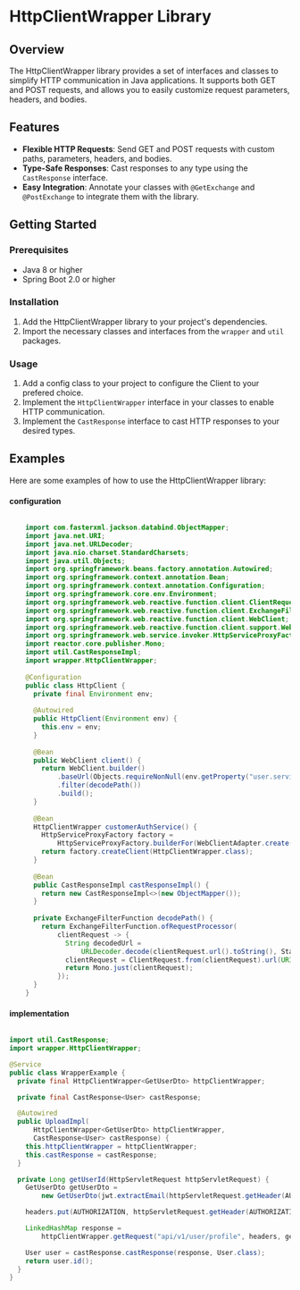 # HttpClientWrapper Library

## Overview

The HttpClientWrapper library provides a set of interfaces and classes to simplify HTTP communication in Java applications. It supports both GET and POST requests, and allows you to easily customize request parameters, headers, and bodies.

## Features

- **Flexible HTTP Requests**: Send GET and POST requests with custom paths, parameters, headers, and bodies.
- **Type-Safe Responses**: Cast responses to any type using the `CastResponse` interface.
- **Easy Integration**: Annotate your classes with `@GetExchange` and `@PostExchange` to integrate them with the library.

## Getting Started

### Prerequisites

- Java 8 or higher
- Spring Boot 2.0 or higher

### Installation

1. Add the HttpClientWrapper library to your project's dependencies.
2. Import the necessary classes and interfaces from the `wrapper` and `util` packages.

### Usage
1. Add a config class to your project to configure the Client to your prefered choice.
2. Implement the `HttpClientWrapper` interface in your classes to enable HTTP communication.
3. Implement the `CastResponse` interface to cast HTTP responses to your desired types.

## Examples

Here are some examples of how to use the HttpClientWrapper library:
#### configuration
```java

    import com.fasterxml.jackson.databind.ObjectMapper;
    import java.net.URI;
    import java.net.URLDecoder;
    import java.nio.charset.StandardCharsets;
    import java.util.Objects;
    import org.springframework.beans.factory.annotation.Autowired;
    import org.springframework.context.annotation.Bean;
    import org.springframework.context.annotation.Configuration;
    import org.springframework.core.env.Environment;
    import org.springframework.web.reactive.function.client.ClientRequest;
    import org.springframework.web.reactive.function.client.ExchangeFilterFunction;
    import org.springframework.web.reactive.function.client.WebClient;
    import org.springframework.web.reactive.function.client.support.WebClientAdapter;
    import org.springframework.web.service.invoker.HttpServiceProxyFactory;
    import reactor.core.publisher.Mono;
    import util.CastResponseImpl;
    import wrapper.HttpClientWrapper;
    
    @Configuration
    public class HttpClient {
      private final Environment env;
    
      @Autowired
      public HttpClient(Environment env) {
        this.env = env;
      }
    
      @Bean
      public WebClient client() {
        return WebClient.builder()
            .baseUrl(Objects.requireNonNull(env.getProperty("user.service.origin")))
            .filter(decodePath())
            .build();
      }
    
      @Bean
      HttpClientWrapper customerAuthService() {
        HttpServiceProxyFactory factory =
            HttpServiceProxyFactory.builderFor(WebClientAdapter.create(client())).build();
        return factory.createClient(HttpClientWrapper.class);
      }
    
      @Bean
      public CastResponseImpl castResponseImpl() {
        return new CastResponseImpl<>(new ObjectMapper());
      }
    
      private ExchangeFilterFunction decodePath() {
        return ExchangeFilterFunction.ofRequestProcessor(
            clientRequest -> {
              String decodedUrl =
                  URLDecoder.decode(clientRequest.url().toString(), StandardCharsets.UTF_8);
              clientRequest = ClientRequest.from(clientRequest).url(URI.create(decodedUrl)).build();
              return Mono.just(clientRequest);
            });
      }
    }

```

#### implementation
```java

import util.CastResponse;
import wrapper.HttpClientWrapper;

@Service
public class WrapperExample {
  private final HttpClientWrapper<GetUserDto> httpClientWrapper;

  private final CastResponse<User> castResponse;

  @Autowired
  public UploadImpl(
      HttpClientWrapper<GetUserDto> httpClientWrapper,
      CastResponse<User> castResponse) {
    this.httpClientWrapper = httpClientWrapper;
    this.castResponse = castResponse;
  }

  private Long getUserId(HttpServletRequest httpServletRequest) {
    GetUserDto getUserDto =
        new GetUserDto(jwt.extractEmail(httpServletRequest.getHeader(AUTHORIZATION).substring(7)));

    headers.put(AUTHORIZATION, httpServletRequest.getHeader(AUTHORIZATION));

    LinkedHashMap response =
        httpClientWrapper.getRequest("api/v1/user/profile", headers, getUserDto);

    User user = castResponse.castResponse(response, User.class);
    return user.id();
  }
}

```

